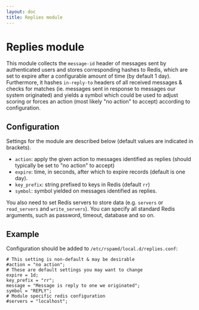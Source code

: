 ```yaml
---
layout: doc
title: Replies module
---
```


# Replies module

This module collects the `message-id` header of messages sent by authenticated users and stores corresponding hashes to Redis, which are set to expire after a configurable amount of time (by default 1 day). Furthermore, it hashes `in-reply-to` headers of all received messages & checks for matches (ie. messages sent in response to messages our system originated) and yields a symbol which could be used to adjust scoring or forces an action (most likely "no action" to accept) according to configuration.


## Configuration

Settings for the module are described below (default values are indicated in brackets).

- `action`: apply the given action to messages identified as replies (should typically be set to "no action" to accept)
- `expire`: time, in seconds, after which to expire records (default is one day).
- `key_prefix`: string prefixed to keys in Redis (default `rr`)
- `symbol`: symbol yielded on messages identified as replies.

You also need to set Redis servers to store data (e.g. `servers` or `read_servers` and `write_servers`). You can specify all standard Redis arguments, such as password, timeout, database and so on.

## Example

Configuration should be added to `/etc/rspamd/local.d/replies.conf`:

~~~ucl
# This setting is non-default & may be desirable
#action = "no action";
# These are default settings you may want to change
expire = 1d;
key_prefix = "rr";
message = "Message is reply to one we originated";
symbol = "REPLY";
# Module specific redis configuration
#servers = "localhost";
~~~
